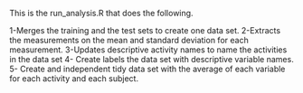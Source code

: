This is the run_analysis.R that does the following. 

1-Merges the training and the test sets to create one data set.
2-Extracts  the measurements on the mean and standard deviation for each measurement. 
3-Updates descriptive activity names to name the activities in the data set
4- Create  labels the data set with descriptive variable names. 
5- Create and independent tidy data set with the average of each variable for each activity and each subject.

